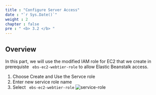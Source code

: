 ```yaml
---
title : "Configure Server Access"
date : "`r Sys.Date()`"
weight : 2
chapter : false
pre : " <b> 3.2 </b> "
---
```


## Overview 
In this part, we will use the modified IAM role for EC2 that we create in prerequiste ``` ebs-ec2-webtier-role``` to allow Elastic Beanstalk access.

1. Choose Create and Use the Servce role
2. Enter new service role name
3. Select ``` ebs-ec2-webtier-role```
   ![service-role](/images/3-deploy-ebs-application/3.2-configure-service-access/(1)-ebs-service-access.jpg?width=60pc)
